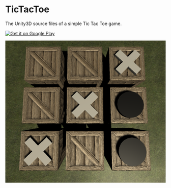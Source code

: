 # TicTacToe 
The Unity3D source files of a simple Tic Tac Toe game.

<a href='https://play.google.com/store/apps/details?id=com.GlobalTech.TicTacToe&utm_source=https%3A%2F%2Fgithub.com%2Frogersampaio%2FTicTacToe&pcampaignid=pcampaignidMKT-Other-global-all-co-prtnr-py-PartBadge-Mar2515-1'><img alt='Get it on Google Play' width="200" src='https://play.google.com/intl/en_us/badges/static/images/badges/en_badge_web_generic.png'/></a>

![Image of TicTacToe](https://raw.githubusercontent.com/rogersampaio/TicTacToe/master/Assets/Material/TicTacToe.png)


